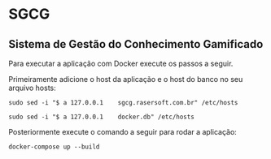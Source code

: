 # SGCG

  

## Sistema de Gestão do Conhecimento Gamificado

  

Para executar a aplicação com Docker execute os passos a seguir.

  

Primeiramente adicione o host da aplicação e o host do banco no seu arquivo hosts:

    sudo sed -i "$ a 127.0.0.1    sgcg.rasersoft.com.br" /etc/hosts
    
    sudo sed -i "$ a 127.0.0.1    docker.db" /etc/hosts

  

Posteriormente execute o comando a seguir para rodar a aplicação:

    docker-compose up --build
